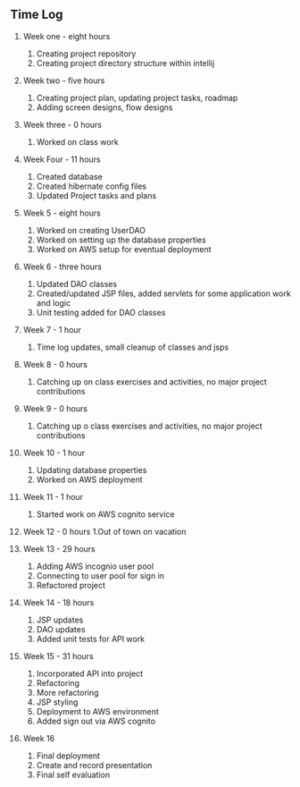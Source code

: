 ## Time Log

1. Week one - eight hours
   1. Creating project repository
   2. Creating project directory structure within intellij
2. Week two - five hours
   1. Creating project plan, updating project tasks, roadmap
   2. Adding screen designs, flow designs
3. Week three - 0 hours 
   1. Worked on class work
4. Week Four - 11 hours
   1. Created database
   2. Created hibernate config files
   3. Updated Project tasks and plans
5. Week 5 - eight hours
   1. Worked on creating UserDAO
   2. Worked on setting up the database properties
   3. Worked on AWS setup for eventual deployment
6. Week 6 - three hours
   1. Updated DAO classes
   2. Created/updated JSP files, added servlets for some application work and logic
   3. Unit testing added for DAO classes
7. Week 7 - 1 hour
   1. Time log updates, small cleanup of classes and jsps
8. Week 8 - 0 hours
   1. Catching up on class exercises and activities, no major project contributions
9. Week 9 - 0 hours
   1. Catching up o class exercises and activities, no major project contributions
10. Week 10 - 1 hour
    1. Updating database properties
    2. Worked on AWS deployment

11. Week 11 - 1 hour
    1. Started work on AWS cognito service
12. Week 12 - 0 hours
    1.Out of town on vacation
13. Week 13 - 29 hours
    1. Adding AWS incognio user pool
    2. Connecting to user pool for sign in
    3. Refactored project
14. Week 14 - 18 hours
    1. JSP updates
    2. DAO updates
    3. Added unit tests for API work
15. Week 15 - 31 hours
    1. Incorporated API into project
    2. Refactoring
    3. More refactoring
    4. JSP styling
    5. Deployment to AWS environment
    6. Added sign out via AWS cognito
16. Week 16
    1. Final deployment
    2. Create and record presentation
    3. Final self evaluation